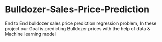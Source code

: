 # Bulldozer-Sales-Price-Prediction
End to End bulldozer sales price prediction regression problem, In these project  our Goal is predicting Bulldozer prices with the help of data &amp; Machine learning model
